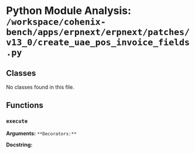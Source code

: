 # Python Module Analysis: `/workspace/cohenix-bench/apps/erpnext/erpnext/patches/v13_0/create_uae_pos_invoice_fields.py`

## Classes

No classes found in this file.


## Functions

### `execute`
**Arguments:** ``
**Decorators:** ``

**Docstring:**
```

```

